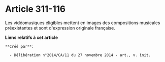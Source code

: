 # Article 311-116

Les vidéomusiques éligibles mettent en images des compositions musicales préexistantes et sont d'expression originale
française.

**Liens relatifs à cet article**

	**Créé par**:

	  - Délibération n°2014/CA/11 du 27 novembre 2014 - art., v. init.
